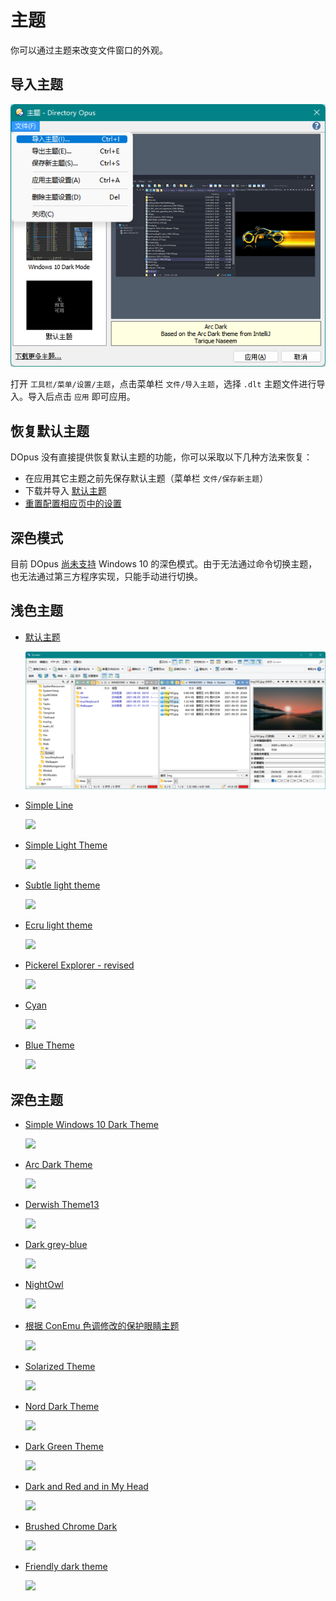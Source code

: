 # 主题
你可以通过主题来改变文件窗口的外观。

## 导入主题
![](images/主题.png)

打开 `工具栏/菜单/设置/主题`，点击菜单栏 `文件/导入主题`，选择 `.dlt` 主题文件进行导入。导入后点击 `应用` 即可应用。

## 恢复默认主题
DOpus 没有直接提供恢复默认主题的功能，你可以采取以下几种方法来恢复：
- 在应用其它主题之前先保存默认主题（菜单栏 `文件/保存新主题`）
- 下载并导入 [默认主题](默认主题%20简体中文%20v12.23.dlt)
- [重置配置相应页中的设置](https://resource.dopus.com/t/plain-default-theme/1169)

## 深色模式
目前 DOpus [尚未支持](https://resource.dopus.com/t/respect-windows-system-light-dark-mode-switch-theme/36305) Windows 10 的深色模式。由于无法通过命令切换主题，也无法通过第三方程序实现，只能手动进行切换。

## 浅色主题
- [默认主题](默认主题%20简体中文%20v12.23.dlt)

  ![](images/默认主题.png)
- [Simple Line](https://resource.dopus.com/t/simple-line-light-style/31652)

  ![](https://resource.dopus.com/uploads/default/original/3X/a/9/a97eb7fbeeb84184eb1a7d8ca788a0244b2415fb.png)
- [Simple Light Theme](https://resource.dopus.com/t/simple-light-theme/26537)

  ![](https://resource.dopus.com/uploads/default/original/3X/2/1/21f950bcba04d58150411ed8bd05f696005e327e.png)
- [Subtle light theme](https://resource.dopus.com/t/subtle-light-theme/40189)

  ![](https://resource.dopus.com/uploads/default/original/3X/2/c/2cfa506ecca871dca89f33c49dd1bfd5613ff50b.jpeg)
- [Ecru light theme](https://resource.dopus.com/t/ecru-light-theme-one-of-very-few-here/40604)

  ![](https://resource.dopus.com/uploads/default/original/3X/a/f/af6ff701797dd06043f86480b082f051f63c2e13.jpeg)
- [Pickerel Explorer - revised](https://resource.dopus.com/t/pickerel-explorer-revised/40263)

  ![](https://resource.dopus.com/uploads/default/original/3X/3/2/329502b9519ef6fe7ead4d04a3469b7cdc2951c0.png)
- [Cyan](https://resource.dopus.com/t/cyan-only-color-and-font/29101)

  ![](https://resource.dopus.com/uploads/default/original/3X/9/3/93cc3ba907cba02633789f9a370176ab3507c628.png)
- [Blue Theme](https://resource.dopus.com/t/blue-theme/40591)

  ![](https://resource.dopus.com/uploads/default/original/3X/e/6/e6069a3954a35fbeda868df1f44bf2c0f5cf709f.jpeg)

## 深色主题
- [Simple Windows 10 Dark Theme](https://resource.dopus.com/t/simple-windows-10-dark-theme/30055)

  ![](https://resource.dopus.com/uploads/default/original/3X/c/0/c00f106a549d8bcda2efdc0f4ca35b347762c58f.png)
- [Arc Dark Theme](https://resource.dopus.com/t/arc-dark-theme/35284)

  ![](https://resource.dopus.com/uploads/default/original/3X/4/e/4e6dda333335609ff1ecc250f705e0ef45767760.png)
- [Derwish Theme13](https://resource.dopus.com/t/derwish-theme13/33161)

  ![](https://resource.dopus.com/uploads/default/original/3X/7/2/72f22b14c8d45f391adfb64fb3a381f0e1f14ca3.jpeg)
- [Dark grey-blue](https://resource.dopus.com/t/dopus12-3-3-dark-grey-blue/24600)

  ![](https://resource.dopus.com/uploads/default/original/2X/3/3742e908db4601b49d37ec0ac845800449fb5a1a.jpg)
- [NightOwl](https://resource.dopus.com/t/dopusnightowl-theme-based-on-the-vscode-theme-nightowl/34236)

  ![](https://resource.dopus.com/uploads/default/original/3X/f/6/f60398d97101c503e8f92808cc24b9ec62751f28.png)
- [根据 ConEmu 色调修改的保护眼睛主题](https://resource.dopus.com/t/conemu/40833)

  ![](https://resource.dopus.com/uploads/default/original/3X/9/3/93ec4d9e3f4f4bc13a4501f74bd1b89b5289eafc.png)
- [Solarized Theme](https://resource.dopus.com/t/solarized-theme/36479)

  ![](https://resource.dopus.com/uploads/default/original/3X/0/a/0a0bf755682c3f6f91d258bff6891bf5f8bcc456.png)
- [Nord Dark Theme](https://resource.dopus.com/t/nord-dark-theme/26921)

  ![](https://resource.dopus.com/uploads/default/original/3X/1/0/10b8f3ec061614564ed56bc4ce13de732b029a73.png)
- [Dark Green Theme](https://resource.dopus.com/t/dark-green-theme/30395)

  ![](https://resource.dopus.com/uploads/default/original/3X/1/1/11d7bcc3d210f210e2c9f7e67399a1b09caf484d.png)
- [Dark and Red and in My Head](https://resource.dopus.com/t/dark-and-red-and-in-my-head-theme/34520)

  ![](https://resource.dopus.com/uploads/default/original/3X/9/2/9234a4346a711dc30c4ebd7963fa35ca4550a580.jpeg)
- [Brushed Chrome Dark](https://resource.dopus.com/t/do12-brushed-chrome-dark/24074)

  ![](https://resource.dopus.com/uploads/default/original/3X/3/3/335a20728d2f06c6d760751fe2a77d2190fe5074.jpg)
- [Friendly dark theme](https://resource.dopus.com/t/friendly-dark-theme/27630)

  ![](https://resource.dopus.com/uploads/default/original/3X/f/6/f6254042c3943f0e761ec34bed76d9b940395361.png)